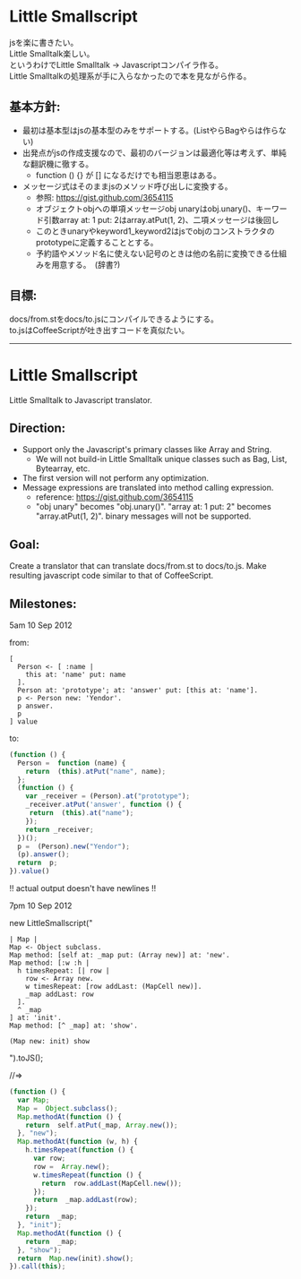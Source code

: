 Little Smallscript
==================
jsを楽に書きたい。   
Little Smalltalk楽しい。   
というわけでLittle Smalltalk -> Javascriptコンパイラ作る。   
Little Smalltalkの処理系が手に入らなかったので本を見ながら作る。   

基本方針:
---------
* 最初は基本型はjsの基本型のみをサポートする。(ListやらBagやらは作らない)
* 出発点がjsの作成支援なので、最初のバージョンは最適化等は考えず、単純な翻訳機に徹する。
  * function () {} が [] になるだけでも相当恩恵はある。
* メッセージ式はそのままjsのメソッド呼び出しに変換する。
  * 参照: https://gist.github.com/3654115
  * オブジェクトobjへの単項メッセージobj unaryはobj.unary()、キーワード引数array at: 1 put: 2はarray.atPut(1, 2)、二項メッセージは後回し
  * このときunaryやkeyword1_keyword2はjsでobjのコンストラクタのprototypeに定義することとする。
  * 予約語やメソッド名に使えない記号のときは他の名前に変換できる仕組みを用意する。　(辞書?)

目標:
---------
docs/from.stをdocs/to.jsにコンパイルできるようにする。   
to.jsはCoffeeScriptが吐き出すコードを真似たい。


---------


Little Smallscript
==================
Little Smalltalk to Javascript translator.

Direction:
----------
* Support only the Javascript's primary classes like Array and String. 
  * We will not build-in Little Smalltalk unique classes such as Bag, List, Bytearray, etc.
* The first version will not perform any optimization.
* Message expressions are translated into method calling expression.
  * reference: https://gist.github.com/3654115
  * "obj unary" becomes "obj.unary()". "array at: 1 put: 2" becomes "array.atPut(1, 2)". binary messages will not be supported.
  
Goal:
----------
Create a translator that can translate docs/from.st to docs/to.js.
Make resulting javascript code similar to that of CoffeeScript.

Milestones:
----------
5am 10 Sep 2012

from:

```smalltalk
[
  Person <- [ :name | 
    this at: 'name' put: name
  ]. 
  Person at: 'prototype'; at: 'answer' put: [this at: 'name'].
  p <- Person new: 'Yendor'. 
  p answer. 
  p
] value
```

to:

```javascript
(function () {
  Person =  function (name) {
    return  (this).atPut("name", name); 
  };
  (function () { 
    var _receiver = (Person).at("prototype");
    _receiver.atPut('answer', function () {
     return  (this).at("name"); 
    }); 
    return _receiver;  
  })(); 
  p =  (Person).new("Yendor");  
  (p).answer();  
  return  p; 
}).value()
```

!! actual output doesn't have newlines !!

7pm 10 Sep 2012

new LittleSmallscript("
```smalltalk
| Map |
Map <- Object subclass.
Map method: [self at: _map put: (Array new)] at: 'new'.
Map method: [:w :h |
  h timesRepeat: [| row |
    row <- Array new.
    w timesRepeat: [row addLast: (MapCell new)].
    _map addLast: row
  ].
  ^ _map
] at: 'init'.
Map method: [^ _map] at: 'show'.

(Map new: init) show
```
").toJS();

//=>
```javascript
(function () {
  var Map;
  Map =  Object.subclass();  
  Map.methodAt(function () {  
    return  self.atPut(_map, Array.new()); 
  }, "new");  
  Map.methodAt(function (w, h) {  
    h.timesRepeat(function () { 
      var row;
      row =  Array.new();  
      w.timesRepeat(function () {  
        return  row.addLast(MapCell.new()); 
      });  
      return  _map.addLast(row); 
    });  
    return  _map; 
  }, "init");  
  Map.methodAt(function () { 
    return  _map; 
  }, "show"); 
  return  Map.new(init).show(); 
}).call(this);
```
